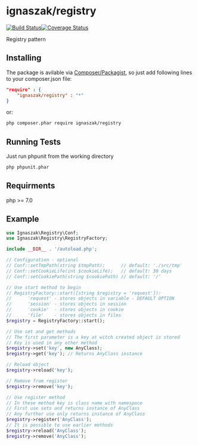 # ignaszak/registry

[![Build Status](https://travis-ci.org/ignaszak/php-registry.svg?branch=master)](https://travis-ci.org/ignaszak/php-registry)[![Coverage Status](https://coveralls.io/repos/github/ignaszak/php-registry/badge.svg?branch=master)](https://coveralls.io/github/ignaszak/php-registry?branch=master)

Registry pattern

## Installing

The package is avilable via [Composer/Packagist](https://packagist.org/packages/ignaszak/registry), so just add following lines to your composer.json file:

```json
"require" : {
    "ignaszak/registry" : "*"
}
```

or:

```sh
php composer.phar require ignaszak/registry
```

## Running Tests

Just run phpunit from the working directory

```sh
php phpunit.phar
```

## Requirments

php >= 7.0

## Example

```php
use Ignaszak\Registry\Conf;
use Ignaszak\Registry\RegistryFactory;

include __DIR__ . '/autoload.php';

// Configuration - optional
// Conf::setTmpPath(string $tmpPath);      // default: './src/tmp'
// Conf::setCookieLife(int $cookieLife);   // default: 30 days
// Conf::setCookiePath(string $cookiePath) // default: '/'

// Use start method to begin
// RegistryFactory::start([string $registry = 'request']):
//      'request' - stores objects in variable - DEFAULT OPTION
//      'session' - stores objects in session
//      'cookie'  - stores objects in cookie
//      'file'    - stores objects in files
$registry = RegistryFactory::start();

// Use set and get methods
// The first parameter is a key at witch created object is stored
// Key is used in any other method
$registry->set('key', new AnyClass);
$registry->get('key'); // Returns AnyClass instance

// Reload object
$registry->reload('key');

// Remove from register
$registry->remove('key');

// Use register method
// In these method key is class name with namespace
// First use sets and returns instance of AnyClass
// Any further use only returns instance of AnyClass
$registry->register('AnyClass');
// It is possible to use earlier methods
$registry->reload('AnyClass');
$registry->remove('AnyClass');


```
